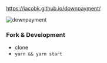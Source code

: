 https://jacobk.github.io/downpayment/

![downpayment](https://user-images.githubusercontent.com/497477/39960015-f058ab2e-561a-11e8-8c9c-171e68ddfea7.gif)

### Fork & Development

- clone
- `yarn && yarn start`
